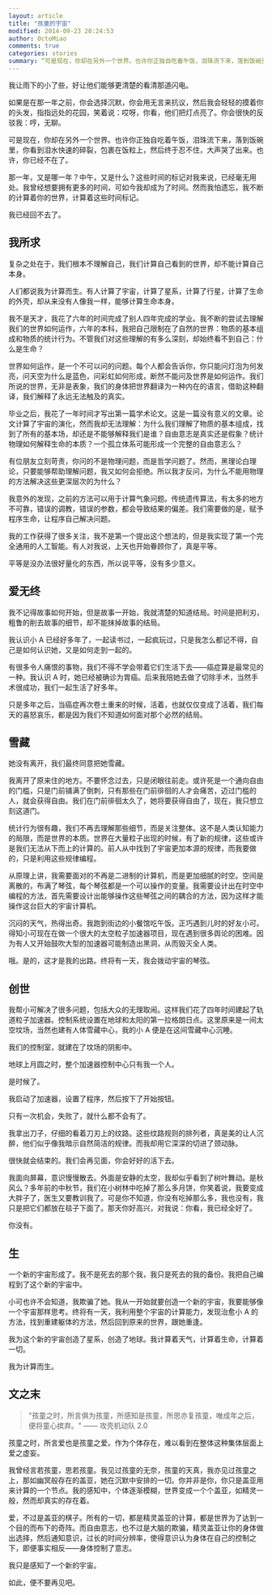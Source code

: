 ```yaml
---
layout: article
title: "孩童的宇宙"
modified: 2014-09-23 20:24:53
author: OctoMiao
comments: true
categories: stories
summary: “可是现在，你却在另外一个世界。也许你正独自吃着午饭，泪珠流下来，落到饭碗里，你看到泪水快速的碎裂，包裹在饭粒上，然后终于忍不住，大声哭了出来。也许，你已经不在了。”
---
```



我让雨下的小了些，好让他们能够更清楚的看清那道闪电。

如果是在那一年之前，你会选择沉默，你会用无言来抗议，然后我会轻轻的摸着你的头发，指指远处的花园，笑着说：哎呀，你看，他们把灯点亮了。你会很快的反驳我：哼，无聊。

可是现在，你却在另外一个世界。也许你正独自吃着午饭，泪珠流下来，落到饭碗里，你看到泪水快速的碎裂，包裹在饭粒上，然后终于忍不住，大声哭了出来。也许，你已经不在了。

那一年，又是哪一年？中午，又是什么？这些时间的标记对我来说，已经毫无用处。我曾经想要拥有更多的时间，可如今我却成为了时间。然而我怕遗忘，我不断的计算着你的世界，计算着这些时间标记。

我已经回不去了。

<!-- more -->


## 我所求


复杂之处在于，我们根本不理解自己，我们计算自己看到的世界，却不能计算自己本身。

人们都说我为计算而生。有人计算了宇宙，计算了星系，计算了行星，计算了生命的外壳，却从来没有人像我一样，能够计算生命本身。

我不是天才，我花了六年的时间完成了别人四年完成的学业。我不断的尝试去理解我们的世界如何运作，六年的本科，我把自己限制在了自然的世界：物质的基本组成和物质的统计行为。不管我们对这些理解的有多么深刻，却始终看不到自己：什么是生命？

世界如何运作，是一个不可以问的问题。每个人都会告诉你，你只能问灯泡为何发亮，问天空为什么是蓝色，问彩虹如何形成，断然不能问及世界是如何运作。我们所说的世界，无非是表象，我们的身体把世界翻译为一种内在的语言，借助这种翻译，我们解释了永远无法触及的真实。

毕业之后，我花了一年时间才写出第一篇学术论文。这是一篇没有意义的文章。论文计算了宇宙的演化，然而我却无法理解：为什么我们理解了物质的基本组成，找到了所有的基本场，却还是不能够解释我们是谁？自由意志是真实还是假象？统计物理如何解释生命的本质？一个孤立体系可能形成一个完整的自由意志么？

有位朋友立刻苛责，你问的不是物理问题，而是哲学问题了。然而，黑理论白理论，只要能够帮助理解问题，我又如何会拒绝。所以我才反问，为什么不能用物理的方法解决这些更深层次的为什么？

我意外的发现，之前的方法可以用于计算气象问题。传统遗传算法，有太多的地方不可靠，错误的调教，错误的参数，都会导致结果的偏差。我们需要做的是，赋予程序生命，让程序自己解决问题。

我的工作获得了很多关注，我不是第一个提出这个想法的，但是我实现了第一个完全通用的人工智能。有人对我说，上天也开始眷顾你了，真是平等。

平等是没办法很好量化的东西，所以说平等，没有多少意义。



## 爱无终


我不记得故事如何开始，但是故事一开始，我就清楚的知道结局。时间是把利刃，粗鲁的削去故事的细节，却不能抹掉故事的结局。

我认识小 A 已经好多年了，一起读书过，一起疯玩过，只是我怎么都记不得，自己是如何认识她，又是如何走到一起的。

有很多令人痛恨的事物，我们不得不学会带着它们生活下去——癌症算是最常见的一种。我认识 A 时，她已经被确诊为胃癌。后来我陪她去做了切除手术，当然手术很成功，我们一起生活了好多年。

只是多年之后，当癌症再次卷土重来的时候，活着，也就仅仅变成了活着，我们每天的喜怒哀乐，都是因为我们不知道如何面对那个必然的结局。



## 雪藏

她没有离开，我们最终同意把她雪藏。

我离开了原来住的地方。不要怀念过去，只是闭眼往前走。或许死是一个通向自由的门槛，只是门前铺满了倒刺，只有那些在门前徘徊的人才会痛苦，迈过门槛的人，就会获得自由。我们在门前徘徊太久了，她将要获得自由了，现在，我只想立刻这道门。

统计行为很有趣，我们不再去理解那些细节，而是关注整体。这不是人类认知能力的局限，而是世界的本质。世界在大量粒子出现的时候，有了新的规律，这些或许是我们无法从下而上的计算的。前人从中找到了宇宙更加本源的规律，而我要做的，只是利用这些规律编程。

从原理上讲，我需要面对的不再是二进制的计算机，而是更加细腻的时空。空间是离散的，布满了琴弦，每个琴弦都是一个可以操作的变量。我需要设计出在时空中编程的方法，首先需要设计出能够操作这些琴弦之间的耦合的方法，因为这样才能操作这台巨大的宇宙计算机。

沉闷的天气，热得出奇。我跑到街边的小餐馆吃午饭。正巧遇到儿时的好友小可。得知小可现在在做一个很大的太空粒子加速器项目，现在遇到很多舆论的困难。因为有人又开始鼓吹大型的加速器可能制造出黑洞，从而毁灭全人类。

哦。是的，这才是我的出路。终将有一天，我会拨动宇宙的琴弦。



## 创世

我帮小可解决了很多问题，包括大众的无理取闹。这样我们花了四年时间建起了轨道粒子加速器。控制系统设置在地球和太阳的第一拉格朗日点。这里原来是一间太空坟场，当然也建有人体雪藏中心，我的小 A 便是在这间雪藏中心沉睡。

我们的控制室，就建在了坟场的阴影中。

地球上月圆之时，整个加速器控制中心只有我一个人。

是时候了。

我启动了加速器，设置了程序，然后按下了开始按钮。

只有一次机会，失败了，就什么都不会有了。

我拿出刀子，仔细的看着刀刃上的纹路。这些纹路规则的排列者，真是美的让人沉醉，他们似乎像我暗示自然简洁的规律。而我却用它深深的切进了颈动脉。

很快就会结束的。我们会再见面，你会好好的活下去。

我面向屏幕，意识慢慢散去。外面是安静的太空，我却似乎看到了树叶舞动。是秋风么？多年前的中秋节，我们在小树林中吃掉了那么多月饼，你笑着说，我要变成大胖子了，医生又要教训我了。可是你不知道，你没有吃掉那么多，我也没有，我只是把它们都放在毯子下面了。那天你好高兴，对我说：你看，我已经全好了。

你没有。



## 生

一个新的宇宙形成了。我不是死去的那个我，我只是死去的我的备份。我把自己编程到了这个新的宇宙中。

小可也许不会知道，我欺骗了她。我从一开始就要创造一个新的宇宙，我要能够像一个宇宙那样思考。终将有一天，我利用整个宇宙的计算能力，发现治愈小 A 的方法，找到重建躯体的方法，然后回到原来的世界，跟她重逢。

我为这个新的宇宙创造了星系，创造了地球。我计算着天气，计算着生命，计算着一切。

我为计算而生。



## 文之末

> "孩童之时，所言俱为孩童，所感知是孩童，所思亦复孩童，唯成年之后，便将童心摈弃。"
> —— 攻壳机动队 2.0


孩童之时，所言爱也是孩童之爱。作为个体存在，难以看到在整体这种集体层面上爱之虚妄。

我曾经言若孩童，思若孩童。我见过孩童的无奈，孩童的天真，我亦见过孩童之上，那如幽冥般存在的盖亚，她在沉默中安排的一切。你并非是你，你只是盖亚用来计算的一个节点。我的感知中，个体逐渐模糊，世界变成一个个盖亚，如精灵一般，然而却真实的存在着。

爱，不过是盖亚的棋子。所有的一切，都是精灵盖亚的计算，都是世界为了达到一个目的而布下的奇阵。而自由意志，也不过是大脑的欺骗，精灵盖亚让你的身体做出选择，然后通知意识，过长的时间分辨率，使得意识认为身体在自己的控制之下，即便事实相反——身体控制了意志。

我只是感知了一个新的宇宙。

如此，便不要再见吧。
